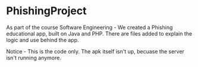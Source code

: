 # PhishingProject

As part of the course Software Engineering - 
We created a Phishing educational app, built on Java and PHP.
There are files added to explain the logic and use behind the app.

Notice - This is the code only.
The apk itself isn't up, becuase the server isn't running anymore.
